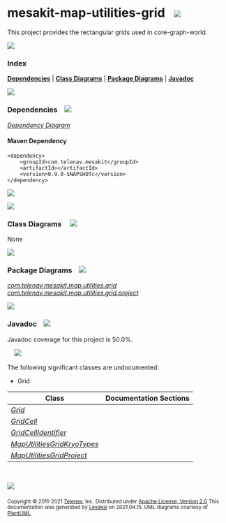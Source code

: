 # mesakit-map-utilities-grid &nbsp;&nbsp;<img src="https://www.kivakit.org/images/gears-32.png" srcset="https://www.kivakit.org/images/gears-32-2x.png 2x"></img>

This project provides the rectangular grids used in core-graph-world.

<img src="https://www.kivakit.org/images/horizontal-line-512.png" srcset="https://www.kivakit.org/images/horizontal-line-512-2x.png 2x"></img>

### Index



[**Dependencies**](#dependencies) | [**Class Diagrams**](#class-diagrams) | [**Package Diagrams**](#package-diagrams) | [**Javadoc**](#javadoc)

<img src="https://www.kivakit.org/images/horizontal-line-512.png" srcset="https://www.kivakit.org/images/horizontal-line-512-2x.png 2x"></img>

### Dependencies <a name="dependencies"></a> &nbsp;&nbsp; <img src="https://www.kivakit.org/images/dependencies-32.png" srcset="https://www.kivakit.org/images/dependencies-32-2x.png 2x"></img>

[*Dependency Diagram*](documentation/diagrams/dependencies.svg)

#### Maven Dependency

    <dependency>
        <groupId>com.telenav.mesakit</groupId>
        <artifactId></artifactId>
        <version>0.9.0-SNAPSHOTc</version>
    </dependency>

<img src="https://www.kivakit.org/images/short-horizontal-line-128.png" srcset="https://www.kivakit.org/images/horizontal-line-128-2x.png 2x"></img>

[//]: # (start-user-text)



[//]: # (end-user-text)

<img src="https://www.kivakit.org/images/short-horizontal-line-128.png" srcset="https://www.kivakit.org/images/horizontal-line-128-2x.png 2x"></img>

### Class Diagrams <a name="class-diagrams"></a> &nbsp; &nbsp; <img src="https://www.kivakit.org/images/diagram-32.png" srcset="https://www.kivakit.org/images/diagram-32-2x.png 2x"></img>

None

<img src="https://www.kivakit.org/images/short-horizontal-line-128.png" srcset="https://www.kivakit.org/images/horizontal-line-128-2x.png 2x"></img>

### Package Diagrams <a name="package-diagrams"></a> &nbsp;&nbsp; <img src="https://www.kivakit.org/images/box-32.png" srcset="https://www.kivakit.org/images/box-32-2x.png 2x"></img>

[*com.telenav.mesakit.map.utilities.grid*](documentation/diagrams/com.telenav.mesakit.map.utilities.grid.svg)
[*com.telenav.mesakit.map.utilities.grid.project*](documentation/diagrams/com.telenav.mesakit.map.utilities.grid.project.svg)

<img src="https://www.kivakit.org/images/short-horizontal-line-128.png" srcset="https://www.kivakit.org/images/horizontal-line-128-2x.png 2x"></img>

### Javadoc <a name="javadoc"></a> &nbsp;&nbsp; <img src="https://www.kivakit.org/images/books-32.png" srcset="https://www.kivakit.org/images/books-32-2x.png 2x"></img>

Javadoc coverage for this project is 50.0%.

&nbsp; &nbsp;  <img src="https://www.kivakit.org/images/meter-50-12.png" srcset="https://www.kivakit.org/images/meter-50-12-2x.png 2x"></img>

The following significant classes are undocumented:

- Grid

| Class | Documentation Sections |
|---|---|
| [*Grid*](https://telenav.github.io/mesakit-data/javadoc/mesakit.map.utilities.grid/com/telenav/mesakit/map/utilities/grid/Grid.html) |  |
| [*GridCell*](https://telenav.github.io/mesakit-data/javadoc/mesakit.map.utilities.grid/com/telenav/mesakit/map/utilities/grid/GridCell.html) |  |
| [*GridCellIdentifier*](https://telenav.github.io/mesakit-data/javadoc/mesakit.map.utilities.grid/com/telenav/mesakit/map/utilities/grid/GridCellIdentifier.html) |  |
| [*MapUtilitiesGridKryoTypes*](https://telenav.github.io/mesakit-data/javadoc/mesakit.map.utilities.grid/com/telenav/mesakit/map/utilities/grid/project/MapUtilitiesGridKryoTypes.html) |  |
| [*MapUtilitiesGridProject*](https://telenav.github.io/mesakit-data/javadoc/mesakit.map.utilities.grid/com/telenav/mesakit/map/utilities/grid/project/MapUtilitiesGridProject.html) |  |

[//]: # (start-user-text)



[//]: # (end-user-text)

<br/>

<img src="https://www.kivakit.org/images/horizontal-line-512.png" srcset="https://www.kivakit.org/images/horizontal-line-512-2x.png 2x"></img>

<sub>Copyright &#169; 2011-2021 [Telenav](http://telenav.com), Inc. Distributed under [Apache License, Version 2.0](LICENSE)</sub>
<sub>This documentation was generated by [Lexakai](https://github.com/Telenav/lexakai) on 2021.04.15. UML diagrams courtesy
of [PlantUML](http://plantuml.com).</sub>

